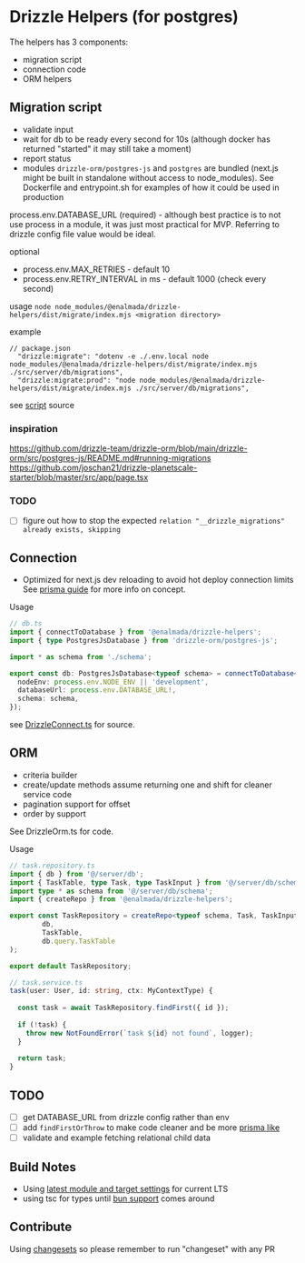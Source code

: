 # Drizzle Helpers (for postgres)

The helpers has 3 components:
* migration script
* connection code
* ORM helpers

## Migration script
* validate input
* wait for db to be ready every second for 10s (although docker has returned "started" it may still take a moment)
* report status
* modules `drizzle-orm/postgres-js` and `postgres` are bundled (next.js might be built in standalone without access to node_modules). 
See Dockerfile and entrypoint.sh for examples of how it could be used in production

process.env.DATABASE_URL (required) - although best practice is to not use process in a module, it was just most practical for MVP.  Referring to 
drizzle config file value would be ideal.

optional
- process.env.MAX_RETRIES - default 10
- process.env.RETRY_INTERVAL in ms - default 1000 (check every second)

usage
`node node_modules/@enalmada/drizzle-helpers/dist/migrate/index.mjs <migration directory>`

example
```
// package.json
  "drizzle:migrate": "dotenv -e ./.env.local node node_modules/@enalmada/drizzle-helpers/dist/migrate/index.mjs ./src/server/db/migrations",
  "drizzle:migrate:prod": "node node_modules/@enalmada/drizzle-helpers/dist/migrate/index.mjs ./src/server/db/migrations",
```

see [script](https://github.com/Enalmada/drizzle-helpers/blob/main/src/migrate/index.ts) source

### inspiration
https://github.com/drizzle-team/drizzle-orm/blob/main/drizzle-orm/src/postgres-js/README.md#running-migrations
https://github.com/joschan21/drizzle-planetscale-starter/blob/master/src/app/page.tsx

### TODO
- [ ] figure out how to stop the expected `relation "__drizzle_migrations" already exists, skipping`

## Connection
* Optimized for next.js dev reloading to avoid hot deploy connection limits 
See [prisma guide](https://www.prisma.io/docs/guides/performance-and-optimization/connection-management#prevent-hot-reloading-from-creating-new-instances-of-prismaclient) for more info on concept.

Usage
```ts
// db.ts
import { connectToDatabase } from '@enalmada/drizzle-helpers';
import { type PostgresJsDatabase } from 'drizzle-orm/postgres-js';

import * as schema from './schema';

export const db: PostgresJsDatabase<typeof schema> = connectToDatabase<typeof schema>({
  nodeEnv: process.env.NODE_ENV || 'development',
  databaseUrl: process.env.DATABASE_URL!,
  schema: schema,
});
```

see [DrizzleConnect.ts](https://github.com/Enalmada/drizzle-helpers/blob/main/src/DrizzleConnect.ts) for source.

## ORM

- criteria builder
- create/update methods assume returning one and shift for cleaner service code
- pagination support for offset
- order by support
  
See DrizzleOrm.ts for code.

Usage
```ts
// task.repository.ts
import { db } from '@/server/db';
import { TaskTable, type Task, type TaskInput } from '@/server/db/schema';
import type * as schema from '@/server/db/schema';
import { createRepo } from '@enalmada/drizzle-helpers';

export const TaskRepository = createRepo<typeof schema, Task, TaskInput>(
        db,
        TaskTable,
        db.query.TaskTable
);

export default TaskRepository;

```

```ts
// task.service.ts
task(user: User, id: string, ctx: MyContextType) {
    
  const task = await TaskRepository.findFirst({ id });
  
  if (!task) {
    throw new NotFoundError(`task ${id} not found`, logger);
  }
  
  return task;
}
```

## TODO
- [ ] get DATABASE_URL from drizzle config rather than env
- [ ] add `findFirstOrThrow` to make code cleaner and be more [prisma like](https://www.prisma.io/docs/reference/api-reference/prisma-client-reference#findfirstorthrow)
- [ ] validate and example fetching relational child data 

## Build Notes
* Using [latest module and target settings](https://stackoverflow.com/questions/72380007/what-typescript-configuration-produces-output-closest-to-node-js-18-capabilities/72380008#72380008) for current LTS  
* using tsc for types until [bun support](https://github.com/oven-sh/bun/issues/5141#issuecomment-1727578701) comes around

## Contribute
Using [changesets](https://github.com/changesets/changesets) so please remember to run "changeset" with any PR